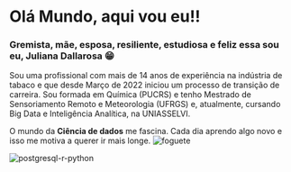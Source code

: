 # Olá Mundo, aqui vou eu!!

### Gremista, mãe, esposa, resiliente, estudiosa e feliz essa sou eu, Juliana Dallarosa 😁

Sou uma profissional com mais de 14 anos de experiência na indústria de tabaco e que desde Março de 2022 iniciou um processo de transição de carreira.
Sou formada em Química (PUCRS) e tenho Mestrado de Sensoriamento Remoto e Meteorologia (UFRGS) e, atualmente, cursando Big Data e Inteligência Analítica, na UNIASSELVI.

O mundo da **Ciência de dados** me fascina. Cada dia aprendo algo novo e isso me motiva a querer ir mais longe.  ![foguete](https://user-images.githubusercontent.com/127895087/226150771-b77b305b-9546-43b6-92a4-b4cfabb1fe15.jpg)

![postgresql-r-python](https://user-images.githubusercontent.com/127895087/226150834-1bac1398-46e6-49b8-911a-9fa20975c8ab.png)
